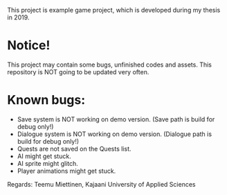 This project is example game project, which is developed during my thesis in 2019. 

# Notice!
This project may contain some bugs, unfinished codes and assets.
This repository is NOT going to be updated very often.

# Known bugs:
- Save system is NOT working on demo version. (Save path is build for debug only!)
- Dialogue system is NOT working on demo version. (Dialogue path is build for debug only!)
- Quests are not saved on the Quests list.
- AI might get stuck.
- AI sprite might glitch.
- Player animations might get stuck.

Regards: Teemu Miettinen,
Kajaani University of Applied Sciences
